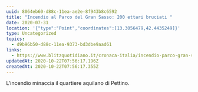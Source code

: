 ```yaml
---
uuid: 8064eb60-d88c-11ea-ae2e-8f943b8c6592
title: "Incendio al Parco del Gran Sasso: 200 ettari bruciati "
date: 2020-07-31
location: '{"type":"Point","coordinates":[13.3056479,42.4435249]}'
type: Uncategorized
topics:
  - d9b96b50-d88c-11ea-9373-bd3dbe9aad61
links:
  - https://www.blitzquotidiano.it/cronaca-italia/incendio-parco-gran-sasso-3210599/
updatedAt: 2020-10-22T07:56:17.196Z
createdAt: 2020-10-22T07:56:17.355Z
---
```


L'incendio minaccia il quartiere aquilano di Pettino.

